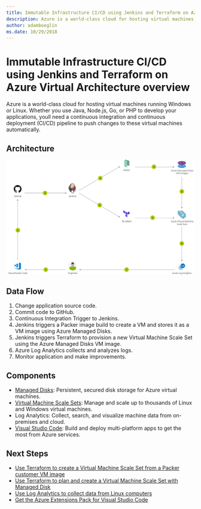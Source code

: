```yaml
---
title: Immutable Infrastructure CI/CD using Jenkins and Terraform on Azure Virtual Architecture overview
description: Azure is a world-class cloud for hosting virtual machines running Windows or Linux. Whether you use Java, Node.js, Go, or PHP to develop your applications, youll need a continuous integration and continuous deployment (CI/CD) pipeline to push changes to these virtual machines automatically.
author: adamboeglin
ms.date: 10/29/2018
---
```

# Immutable Infrastructure CI/CD using Jenkins and Terraform on Azure Virtual Architecture overview
Azure is a world-class cloud for hosting virtual machines running Windows or Linux. Whether you use Java, Node.js, Go, or PHP to develop your applications, youll need a continuous integration and continuous deployment (CI/CD) pipeline to push changes to these virtual machines automatically.

## Architecture
<img src="media/immutable-infrastructure-cicd-using-jenkins-and-terraform-on-azure-virtual-architecture-overview.svg" alt='architecture diagram' />

## Data Flow
1. Change application source code.
1. Commit code to GitHub.
1. Continuous Integration Trigger to Jenkins.
1. Jenkins triggers a Packer image build to create a VM and stores it as a VM image using Azure Managed Disks.
1. Jenkins triggers Terraform to provision a new Virtual Machine Scale Set using the Azure Managed Disks VM image.
1. Azure Log Analytics collects and analyzes logs.
1. Monitor application and make improvements.

## Components
* [Managed Disks](href="http://azure.microsoft.com/services/managed-disks/): Persistent, secured disk storage for Azure virtual machines.
* [Virtual Machine Scale Sets](href="http://azure.microsoft.com/services/virtual-machine-scale-sets/): Manage and scale up to thousands of Linux and Windows virtual machines.
* Log Analytics: Collect, search, and visualize machine data from on-premises and cloud.
* [Visual Studio Code](href="http://azure.microsoft.com/tools/): Build and deploy multi-platform apps to get the most from Azure services.

## Next Steps
* [Use Terraform to create a Virtual Machine Scale Set from a Packer customer VM image](https://docs.microsoft.com/azure/terraform/terraform-create-vm-scaleset-network-disks-using-packer-hcl)
* [Use Terraform to plan and create a Virtual Machine Scale Set with Managed Disk](https://docs.microsoft.com/azure/terraform/terraform-create-vm-scaleset-network-disks-hcl)
* [Use Log Analytics to collect data from Linux computers](https://docs.microsoft.com/azure/log-analytics/log-analytics-quick-collect-linux-computer)
* [Get the Azure Extensions Pack for Visual Studio Code](https://marketplace.visualstudio.com/items?itemName=ms-vscode.vscode-azureextensionpack)
